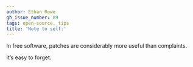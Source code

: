 ```yaml
---
author: Ethan Rowe
gh_issue_number: 89
tags: open-source, tips
title: 'Note to self:'
---
```



In free software, patches are considerably more useful than complaints.

It’s easy to forget.

